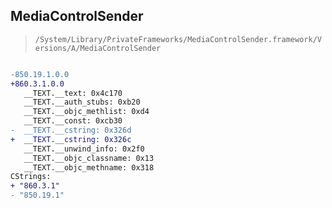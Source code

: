 ## MediaControlSender

> `/System/Library/PrivateFrameworks/MediaControlSender.framework/Versions/A/MediaControlSender`

```diff

-850.19.1.0.0
+860.3.1.0.0
   __TEXT.__text: 0x4c170
   __TEXT.__auth_stubs: 0xb20
   __TEXT.__objc_methlist: 0xd4
   __TEXT.__const: 0xcb30
-  __TEXT.__cstring: 0x326d
+  __TEXT.__cstring: 0x326c
   __TEXT.__unwind_info: 0x2f0
   __TEXT.__objc_classname: 0x13
   __TEXT.__objc_methname: 0x318
CStrings:
+ "860.3.1"
- "850.19.1"

```
